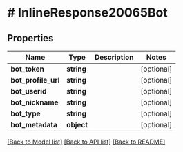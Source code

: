 # # InlineResponse20065Bot

## Properties

Name | Type | Description | Notes
------------ | ------------- | ------------- | -------------
**bot_token** | **string** |  | [optional]
**bot_profile_url** | **string** |  | [optional]
**bot_userid** | **string** |  | [optional]
**bot_nickname** | **string** |  | [optional]
**bot_type** | **string** |  | [optional]
**bot_metadata** | **object** |  | [optional]

[[Back to Model list]](../../README.md#models) [[Back to API list]](../../README.md#endpoints) [[Back to README]](../../README.md)
